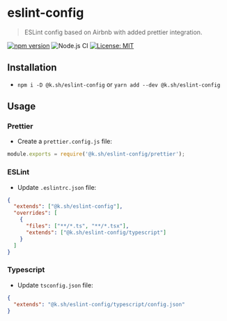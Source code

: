 # eslint-config

> ESLint config based on Airbnb with added prettier integration.

[![npm version](https://badge.fury.io/js/%40k.sh%2Feslint-config.svg)](https://badge.fury.io/js/%40k.sh%2Feslint-config)
![Node.js CI](https://github.com/karolis-sh/eslint-config/workflows/Node.js%20CI/badge.svg?branch=master)
[![License: MIT](https://img.shields.io/badge/License-MIT-yellow.svg)](https://opensource.org/licenses/MIT)

## Installation

- `npm i -D @k.sh/eslint-config` or `yarn add --dev @k.sh/eslint-config`

## Usage

### Prettier

- Create a `prettier.config.js` file:

```js
module.exports = require('@k.sh/eslint-config/prettier');
```

### ESLint

- Update `.eslintrc.json` file:

```json
{
  "extends": ["@k.sh/eslint-config"],
  "overrides": [
    {
      "files": ["**/*.ts", "**/*.tsx"],
      "extends": ["@k.sh/eslint-config/typescript"]
    }
  ]
}
```

### Typescript

- Update `tsconfig.json` file:

```json
{
  "extends": "@k.sh/eslint-config/typescript/config.json"
}
```
